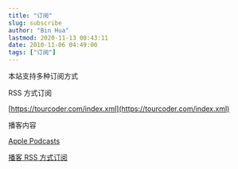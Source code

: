 ```yaml
---
title: "订阅"
slug: subscribe
author: "Bin Hua"
lastmod: 2020-11-13 08:43:11
date: 2010-11-06 04:49:00
tags: ["订阅"]
---
```


本站支持多种订阅方式

RSS 方式订阅

[https://tourcoder.com/index.xml](https://tourcoder.com/index.xml)

播客内容

[Apple Podcasts](https://podcasts.apple.com/us/podcast/代码旅行/id1484052686)

[播客 RSS 方式订阅](https://tourcoder.com/podcasts.xml)

